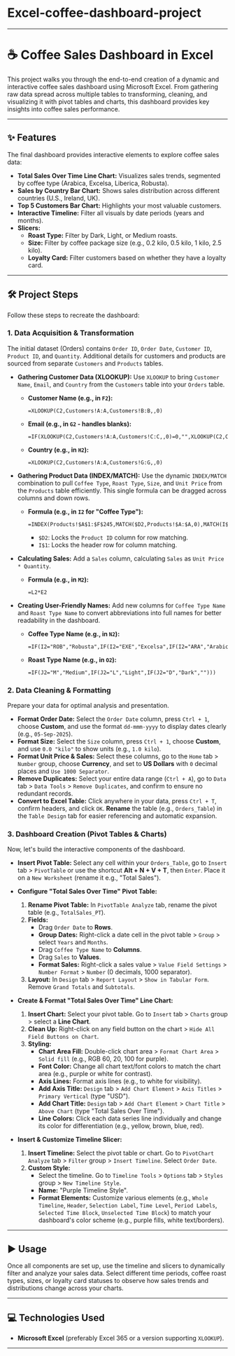 # Excel-coffee-dashboard-project
-----

# ☕ Coffee Sales Dashboard in Excel

This project walks you through the end-to-end creation of a dynamic and interactive coffee sales dashboard using Microsoft Excel. From gathering raw data spread across multiple tables to transforming, cleaning, and visualizing it with pivot tables and charts, this dashboard provides key insights into coffee sales performance.

-----

## ✨ Features

The final dashboard provides interactive elements to explore coffee sales data:

  * **Total Sales Over Time Line Chart:** Visualizes sales trends, segmented by coffee type (Arabica, Excelsa, Liberica, Robusta).
  * **Sales by Country Bar Chart:** Shows sales distribution across different countries (U.S., Ireland, UK).
  * **Top 5 Customers Bar Chart:** Highlights your most valuable customers.
  * **Interactive Timeline:** Filter all visuals by date periods (years and months).
  * **Slicers:**
      * **Roast Type:** Filter by Dark, Light, or Medium roasts.
      * **Size:** Filter by coffee package size (e.g., 0.2 kilo, 0.5 kilo, 1 kilo, 2.5 kilo).
      * **Loyalty Card:** Filter customers based on whether they have a loyalty card.

-----

## 🛠️ Project Steps

Follow these steps to recreate the dashboard:

### 1\. Data Acquisition & Transformation

The initial dataset (Orders) contains `Order ID`, `Order Date`, `Customer ID`, `Product ID`, and `Quantity`. Additional details for customers and products are sourced from separate `Customers` and `Products` tables.

  * **Gathering Customer Data (XLOOKUP):**
    Use `XLOOKUP` to bring `Customer Name`, `Email`, and `Country` from the `Customers` table into your `Orders` table.

      * **Customer Name (e.g., in `F2`):**
        ```excel
        =XLOOKUP(C2,Customers!A:A,Customers!B:B,,0)
        ```
      * **Email (e.g., in `G2` - handles blanks):**
        ```excel
        =IF(XLOOKUP(C2,Customers!A:A,Customers!C:C,,0)=0,"",XLOOKUP(C2,Customers!A:A,Customers!C:C,,0))
        ```
      * **Country (e.g., in `H2`):**
        ```excel
        =XLOOKUP(C2,Customers!A:A,Customers!G:G,,0)
        ```

  * **Gathering Product Data (INDEX/MATCH):**
    Use the dynamic `INDEX/MATCH` combination to pull `Coffee Type`, `Roast Type`, `Size`, and `Unit Price` from the `Products` table efficiently. This single formula can be dragged across columns and down rows.

      * **Formula (e.g., in `I2` for "Coffee Type"):**
        ```excel
        =INDEX(Products!$A$1:$F$245,MATCH($D2,Products!$A:$A,0),MATCH(I$1,Products!$1:$1,0))
        ```
          * `$D2`: Locks the `Product ID` column for row matching.
          * `I$1`: Locks the header row for column matching.

  * **Calculating Sales:**
    Add a `Sales` column, calculating `Sales` as `Unit Price * Quantity`.

      * **Formula (e.g., in `M2`):**
        ```excel
        =L2*E2
        ```

  * **Creating User-Friendly Names:**
    Add new columns for `Coffee Type Name` and `Roast Type Name` to convert abbreviations into full names for better readability in the dashboard.

      * **Coffee Type Name (e.g., in `N2`):**
        ```excel
        =IF(I2="ROB","Robusta",IF(I2="EXE","Excelsa",IF(I2="ARA","Arabica",IF(I2="LIB","Liberica",""))))
        ```
      * **Roast Type Name (e.g., in `O2`):**
        ```excel
        =IF(J2="M","Medium",IF(J2="L","Light",IF(J2="D","Dark","")))
        ```

### 2\. Data Cleaning & Formatting

Prepare your data for optimal analysis and presentation.

  * **Format Order Date:**
    Select the `Order Date` column, press `Ctrl + 1`, choose **Custom**, and use the format `dd-mmm-yyyy` to display dates clearly (e.g., `05-Sep-2025`).
  * **Format Size:**
    Select the `Size` column, press `Ctrl + 1`, choose **Custom**, and use `0.0 "kilo"` to show units (e.g., `1.0 kilo`).
  * **Format Unit Price & Sales:**
    Select these columns, go to the `Home` tab \> `Number` group, choose **Currency**, and set to **US Dollars** with `0` decimal places and `Use 1000 Separator`.
  * **Remove Duplicates:**
    Select your entire data range (`Ctrl + A`), go to `Data` tab \> `Data Tools` \> `Remove Duplicates`, and confirm to ensure no redundant records.
  * **Convert to Excel Table:**
    Click anywhere in your data, press `Ctrl + T`, confirm headers, and click `OK`. **Rename** the table (e.g., `Orders_Table`) in the `Table Design` tab for easier referencing and automatic expansion.

### 3\. Dashboard Creation (Pivot Tables & Charts)

Now, let's build the interactive components of the dashboard.

  * **Insert Pivot Table:**
    Select any cell within your `Orders_Table`, go to `Insert` tab \> `PivotTable` or use the shortcut **Alt + N + V + T**, then `Enter`. Place it on a `New Worksheet` (rename it e.g., "Total Sales").

  * **Configure "Total Sales Over Time" Pivot Table:**

    1.  **Rename Pivot Table:** In `PivotTable Analyze` tab, rename the pivot table (e.g., `TotalSales_PT`).
    2.  **Fields:**
          * Drag `Order Date` to **Rows**.
          * **Group Dates:** Right-click a date cell in the pivot table \> `Group` \> select `Years` and `Months`.
          * Drag `Coffee Type Name` to **Columns**.
          * Drag `Sales` to **Values**.
          * **Format Sales:** Right-click a sales value \> `Value Field Settings` \> `Number Format` \> `Number` (0 decimals, 1000 separator).
    3.  **Layout:** In `Design` tab \> `Report Layout` \> `Show in Tabular Form`. Remove `Grand Totals` and `Subtotals`.

  * **Create & Format "Total Sales Over Time" Line Chart:**

    1.  **Insert Chart:** Select your pivot table. Go to `Insert` tab \> `Charts` group \> select a **Line Chart**.
    2.  **Clean Up:** Right-click on any field button on the chart \> `Hide All Field Buttons on Chart`.
    3.  **Styling:**
          * **Chart Area Fill:** Double-click chart area \> `Format Chart Area` \> `Solid fill` (e.g., RGB 60, 20, 100 for purple).
          * **Font Color:** Change all chart text/font colors to match the chart area (e.g., purple or white for contrast).
          * **Axis Lines:** Format axis lines (e.g., to white for visibility).
          * **Add Axis Title:** `Design` tab \> `Add Chart Element` \> `Axis Titles` \> `Primary Vertical` (type "USD").
          * **Add Chart Title:** `Design` tab \> `Add Chart Element` \> `Chart Title` \> `Above Chart` (type "Total Sales Over Time").
          * **Line Colors:** Click each data series line individually and change its color for differentiation (e.g., yellow, brown, blue, red).

  * **Insert & Customize Timeline Slicer:**

    1.  **Insert Timeline:** Select the pivot table or chart. Go to `PivotChart Analyze` tab \> `Filter` group \> `Insert Timeline`. Select `Order Date`.
    2.  **Custom Style:**
          * Select the timeline. Go to `Timeline Tools` \> `Options` tab \> `Styles` group \> `New Timeline Style`.
          * **Name:** "Purple Timeline Style".
          * **Format Elements:** Customize various elements (e.g., `Whole Timeline`, `Header`, `Selection Label`, `Time Level`, `Period Labels`, `Selected Time Block`, `Unselected Time Block`) to match your dashboard's color scheme (e.g., purple fills, white text/borders).

-----

## ▶️ Usage

Once all components are set up, use the timeline and slicers to dynamically filter and analyze your sales data. Select different time periods, coffee roast types, sizes, or loyalty card statuses to observe how sales trends and distributions change across your charts.

-----

## 💻 Technologies Used

  * **Microsoft Excel** (preferably Excel 365 or a version supporting `XLOOKUP`).

-----

